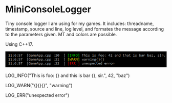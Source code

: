 # MiniConsoleLogger
Tiny console logger I am using for my games. It includes: threadname, timestamp, source and line, log level, and formates the message according to the parameters given. MT and colors are possible.

Using C++17.

![alt text](https://github.com/awwdev/MiniConsoleLogger/blob/master/MiniLoggerImg.png)

LOG_INFO("This is foo: {} and this is bar {}, sir.", 42, "baz")

LOG_WARN("{}{}{}", "warning")

LOG_ERR("unexpected error")

